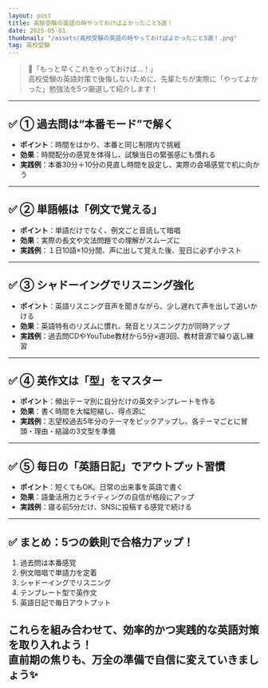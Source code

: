 ```yaml
---
layout: post
title: 高校受験の英語の時やっておけばよかったこと5選！
date: 2025-05-01
thumbnail: "/assets/高校受験の英語の時やっておけばよかったこと5選！.png"
tag: 高校受験
---
```

> 🎒「もっと早くこれをやっておけば…！」  
高校受験の英語対策で後悔しないために、先輩たちが実際に「やってよかった」勉強法を5つ厳選して紹介します！

---

## ✅ ① 過去問は“本番モード”で解く
- **ポイント**：時間をはかり、本番と同じ制限内で挑戦  
- **効果**：時間配分の感覚を体得し、試験当日の緊張感にも慣れる  
- **実践例**：本番30分＋10分の見直し時間を設定し、実際の会場感覚で机に向かう

---

## ✅ ② 単語帳は「例文で覚える」
- **ポイント**：単語だけでなく、例文ごと音読して暗唱  
- **効果**：実際の長文や文法問題での理解がスムーズに  
- **実践例**：１日10語×10分間、声に出して覚えた後、翌日に必ず小テスト

---

## ✅ ③ シャドーイングでリスニング強化
- **ポイント**：英語リスニング音声を聞きながら、少し遅れて声を出して追いかける  
- **効果**：英語特有のリズムに慣れ、発音とリスニング力が同時アップ  
- **実践例**：過去問CDやYouTube教材から5分×週3回、教材音源で繰り返し練習

---

## ✅ ④ 英作文は「型」をマスター
- **ポイント**：頻出テーマ別に自分だけの英文テンプレートを作る  
- **効果**：書く時間を大幅短縮し、得点源に  
- **実践例**：志望校過去5年分のテーマをピックアップし、各テーマごとに冒頭・理由・結論の3文型を準備

---

## ✅ ⑤ 毎日の「英語日記」でアウトプット習慣
- **ポイント**：短くてもOK。日常の出来事を英語で書く  
- **効果**：語彙活用力とライティングの自信が格段にアップ  
- **実践例**：寝る前5分だけ、SNSに投稿する感覚で続ける

---

## ✅ まとめ：5つの鉄則で合格力アップ！
1. 過去問は本番感覚  
2. 例文暗唱で単語力を定着  
3. シャドーイングでリスニング  
4. テンプレート型で英作文  
5. 英語日記で毎日アウトプット  

これらを組み合わせて、**効率的かつ実践的**な英語対策を取り入れよう！  
直前期の焦りも、万全の準備で自信に変えていきましょう✨
---
